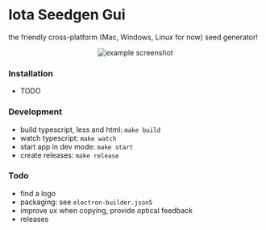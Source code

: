 # Iota Seedgen Gui

the friendly cross-platform (Mac, Windows, Linux for now) seed generator!

<p align="center">
    <img src="https://blog.werise.de/files/iota-seedgen-gui/screenshot.png" alt="example screenshot" />
</p>

### Installation
* TODO

### Development
* build typescript, less and html: `make build`
* watch typescript: `make watch`
* start app in dev mode: `make start`
* create releases: `make release`

### Todo
* find a logo
* packaging: see `electron-builder.json5`
* improve ux when copying, provide optical feedback
* releases
